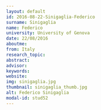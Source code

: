 ```yaml
---
layout: default 
id: 2016-08-22-Sinigaglia-Federico
surname: Sinigaglia
name: Federico
university: University of Genova
date: 22/08/2016
aboutme: 
from: Italy
research_topic: 
abstract: 
advisor: 
keywords: 
website: 
img: sinigaglia.jpg
thumbnail: sinigaglia_thumb.jpg
alt: Federico Sinigaglia
modal-id: stud52
---
```

